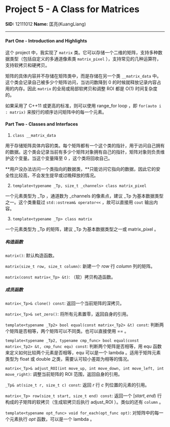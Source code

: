 # Project 5 -  A Class for Matrices

**SID:** 12111012 **Name:** 匡亮(KuangLiang)

----

#### Part One - Introduction and Highlights

这个 project 中，我实现了 ```matrix``` 类。它可以存储一个二维的矩阵，支持多种数据类型（包括自定义的多通道像素类 ```matrix_pixel``` ），支持常见的几种运算符，支持软拷贝和硬拷贝。

矩阵的具体内容并不存储在矩阵类中，而是存储在另一个类 ```__matrix_data``` 中。这个类会记录自己被多少个矩阵访问，当访问数降到 $0$ 的时候就释放记录内容占用的内存。因此 ```matrix``` 的全局或局部软拷贝和调整 ROI 都是 O(1) 时间复杂度的。

如果采用了 C++11 或更高的标准，则可以使用 range_for loop ，即 ```for(auto i : matrix)``` 来按行的顺序访问矩阵中的每一个元素。

#### Part Two - Classes and Interfaces

1. ```class __matrix_data```
   
用于存储矩阵具体内容的类。每个矩阵都有一个这个类的指针，用于访问自己拥有的数据。这个类会记录当前有多少个矩阵对象拥有自己的指针，矩阵对象则负责维护这个变量。当这个变量降至 $0$ ，这个类将回收自己。

**用户没办法访问一个类指向的数据类，**只能访问它指向的数据，因此它的安全性比较高，不会发生提早或过晚释放的情况。

2. ```template<typename _Tp, size_t _channels> class matrix_pixel```

一个元素类型为 _Tp ，通道数为 _channels 的像素点，建议 _Tp 为基本数据类型之一。这个类重载过 ```std::ostream& operator<<``` ，故可以直接用 ```cout``` 输出内容。

3. ```template<typename _Tp> class matrix```

一个元素类型为 _Tp 的矩阵，建议 _Tp 为基本数据类型之一或 matrix_pixel 。

##### 构造函数

```matrix()```: 默认构造函数。

```matrix(size_t row, size_t column)```: 新建一个 $row$ 行 $column$ 列的矩阵。

```matrix(const matrix<_Tp> &t)```: （软）拷贝构造函数。

##### 成员函数

```matrix<_Tp>& clone() const```: 返回一个当前矩阵的深拷贝。

```matrix<_Tp>& set_zero()```: 将所有元素置零，返回自身的引用。

```template<typename _Tp2> bool equal(const matrix<_Tp2> &t) const```: 判断两个矩阵是否相等，两个矩阵可以不同类。也可以直接使用 == 。

```template<typename _Tp2, typename cmp_func> bool equal(const matrix<_Tp2> &t, cmp_func equ) const```: 判断两个矩阵是否相等，用 equ 函数来定义如何比较两个元素是否相等，equ 可以是一个 lambda 。适用于矩阵元素类型为 float 或 double 之类，需要认可较小差距为相等的情况。

```matrix<_Tp>& adjust_ROI(int move_up, int move_down, int move_left, int move_right)```: 调整当前矩阵的 ROI 范围，返回自身的引用。

```_Tp& at(size_t r, size_t c) const```: 返回 $r$ 行 $c$ 列位置的元素的引用。

```matrix<_Tp> row(size_t start, size_t end) const```: 返回一个 $[start,end)$ 行构成的子矩阵的软拷贝（生成软拷贝后执行 adjust_ROI ）。类似的还有 ```column``` 。

```template<typename opt_func> void for_each(opt_func opt)```: 对矩阵中的每一个元素执行 $opt$ 函数，可以是一个 lambda 。